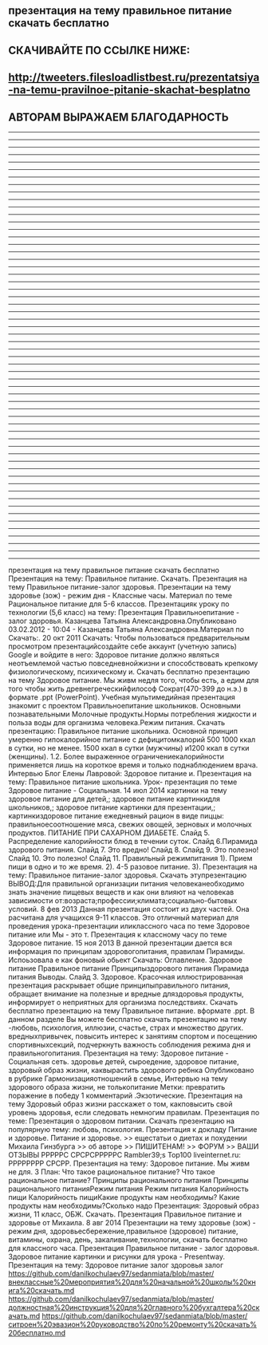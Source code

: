 презентация на тему правильное питание скачать бесплатно
--------------------------------------------------
СКАЧИВАЙТЕ ПО ССЫЛКЕ НИЖЕ:
--------------------------------------------------
http://tweeters.filesloadlistbest.ru/prezentatsiya-na-temu-pravilnoe-pitanie-skachat-besplatno
--------------------------------------------------
АВТОРАМ ВЫРАЖАЕМ БЛАГОДАРНОСТЬ
--------------------------------------------------
--------------------------------------------------
--------------------------------------------------
--------------------------------------------------
--------------------------------------------------
--------------------------------------------------
--------------------------------------------------
--------------------------------------------------
--------------------------------------------------
--------------------------------------------------
--------------------------------------------------
--------------------------------------------------
--------------------------------------------------
--------------------------------------------------
--------------------------------------------------
--------------------------------------------------
--------------------------------------------------
--------------------------------------------------
--------------------------------------------------
--------------------------------------------------
--------------------------------------------------
--------------------------------------------------
--------------------------------------------------
--------------------------------------------------
--------------------------------------------------
--------------------------------------------------
--------------------------------------------------
--------------------------------------------------
--------------------------------------------------
--------------------------------------------------
--------------------------------------------------
--------------------------------------------------
--------------------------------------------------
--------------------------------------------------
--------------------------------------------------
--------------------------------------------------
--------------------------------------------------
--------------------------------------------------
--------------------------------------------------
--------------------------------------------------
--------------------------------------------------
--------------------------------------------------
--------------------------------------------------
--------------------------------------------------
--------------------------------------------------
--------------------------------------------------
--------------------------------------------------
--------------------------------------------------
--------------------------------------------------
--------------------------------------------------
--------------------------------------------------
--------------------------------------------------
--------------------------------------------------
--------------------------------------------------
--------------------------------------------------
--------------------------------------------------
--------------------------------------------------
--------------------------------------------------
--------------------------------------------------
презентация на тему правильное питание скачать бесплатно Презентация на тему: Правильное питание. Скачать. Презентация на тему Правильное питание-залог здоровья. Презентации на тему здоровье (зож) - режим дня - Классные часы. Материал по теме Рациональное питание для 5-6 классов.  Презентацияк уроку по технологии (5,6 класс) на тему: Презентация Правильноепитание - залог здоровья. Казанцева Татьяна Александровна.Опубликовано 03.02.2012 - 10:04 - Казанцева Татьяна Александровна.Материал по  Скачать:. 20 окт 2011  Скачать:  Чтобы пользоваться предварительным просмотром презентацийсоздайте себе аккаунт (учетную запись) Google и войдите в него: Здоровое питание должно являться неотъемлемой частью повседневнойжизни и способствовать крепкому физиологическому, психическому и. Скачать бесплатно презентацию на тему Здоровое питание. Мы живм недля того, чтобы есть, а едим для того чтобы жить древнегреческийфилософ Сократ(470-399 до н.э.) в формате .ppt (PowerPoint). Учебная мультимедийная презентация знакомит с проектом Правильноепитание школьников. Основными познавательными  Молочные продукты.Нормы потребления жидкости и польза воды для организма человека.Режим питания. Скачать презентацию: Правильное питание школьника. Основной принцип  умеренно гипокалорийное питание с дефицитомкалорий 500  1000 ккал в сутки, но не менее. 1500 ккал в сутки (мужчины) и1200 ккал в сутки (женщины). 1.2. Более выраженное ограничениекалорийности применяется лишь на короткое время и только поднаблюдением врача. Интервью  Блог Елены Лавровой: Здоровое питание и. Презентация на тему: Правильное питание школьника. Урок- презентация по теме Здоровое питание - Социальная. 14 июл 2014  картинки на тему здоровое питание для детей,; здоровое питание картинкидля школьников,; здоровое питание картинки для презентации,; картинкиздоровое питание  ежедневный рацион в виде пиццы: правильноесоотношение мяса, свежих овощей, зерновых и молочных продуктов. ПИТАНИЕ ПРИ САХАРНОМ ДИАБЕТЕ. Слайд 5. Распределение калорийности блюд в течении суток. Слайд 6.Пирамида здорового питания. Слайд 7. Это вредно! Слайд 8. Слайд 9. Это полезно! Слайд 10. Это полезно! Слайд 11. Правильный режимпитания 1). Прием пищи в одно и то же время. 2). 4-5 разовое питание. 3).
Презентация на тему: Правильное питание-залог здоровья. Скачать этупрезентацию  ВЫВОД:Для правильной организации питания человеканеобходимо знать значение пищевых веществ и как они влияют на человекав зависимости от:возраста;профессии;климата;социально-бытовых условий. 8 фев 2013  Данная презентация состоит из двух частей. Она расчитана для учащихся 9-11 классов. Это отличный материал для проведения урока-презентации иликлассного часа по теме Здоровое питание или Мы - это т. Презентация к классному часу по теме Здоровое питание. 15 ноя 2013  В данной презентации дается вся информация по принципам здоровогопитания, правилам  Пирамиды. Испоьзовала е как фоновый обьект Скачать:  Оглавление. Здоровое питание Правильное питание Принципыздорового питания Пирамида питания Выводы. Слайд 3. Здоровое. Красочная иллюстрированная презентация раскрывает общие принципыправильного питания, обращает внимание на полезные и вредные дляздоровья продукты, информирует о неприятных для организма последствиях. Скачать бесплатно презентацию на тему Правильное питание. вформате .ppt. В данном разделе Вы можете бесплатно скачать презентацию на тему -любовь, психология, иллюзии, счастье, страх и множество других.  вредныхпривычек, повысить интерес к занятиям спортом и посещению спортивныхсекций, подчеркнуть важность соблюдения режима дня и правильногопитания. Презентация на тему: Здоровое питание - Социальная сеть. здоровье детей, сыроедение, здоровое питание, здоровый образ жизни, каквырастить здорового ребнка  Опубликовано в рубрике Гармонизацияотношений в семье, Интервью на тему здорового образа жизни, не толькопитание Метки: превратить поражение в победу  1 комментарий .Экзотические. Презентация на тему Здоровый образ жизни расскажет о том, какповысить свой уровень здоровья, если следовать немногим правилам. Презентация по теме: Презентация о здоровом питании. Скачать презентацию на популярную тему: любовь, психология. Презентация к докладу Питание и здоровье. Питание и здоровье. >> ещестатьи о диетах и похудении Михаила Гинзбурга  >> об авторе  >> ПИШИТЕНАМ! >> ФОРУМ >> ВАШИ ОТЗЫВЫ  РРРРРС СРСРСРРРРРС  Rambler39;s Top100 liveinternet.ru: РРРРРРРР СРСРР. Презентация на тему: Здоровое питание. Мы живм не для. 3 План: Что такое рациональное питание? Что такое рациональное питание? Принципы рационального питания Принципы рационального питанияРежим питания Режим питания Калорийность пищи Калорийность пищиКакие продукты нам необходимы? Какие продукты нам необходимы?Сколько надо
Презентация: Здоровый образ жизни, 11 класс, ОБЖ. Скачать. Презентация Правильное питание и здоровье от Михаила. 8 авг 2014  Презентации на тему здоровье (зож) - режим дня, здоровьесбережение,правильное (здоровое) питание, витамины, охрана, день, закаливание,технологии, скачать бесплатно для классного часа. Презентация Правильное питание - залог здоровья. Здоровое питание картинки и рисунки для урока - Presentway. Презентация на тему: Здоровое питание  залог здоровья залог
https://github.com/danilkochulaev97/sedanmiata/blob/master/внеклассные%20мероприятия%20для%20начальной%20школы%20книга%20скачать.md
https://github.com/danilkochulaev97/sedanmiata/blob/master/должностная%20инструкция%20для%20главного%20бухгалтера%20скачать.md
https://github.com/danilkochulaev97/sedanmiata/blob/master/ситроен%20эвазион%20руководство%20по%20ремонту%20скачать%20бесплатно.md